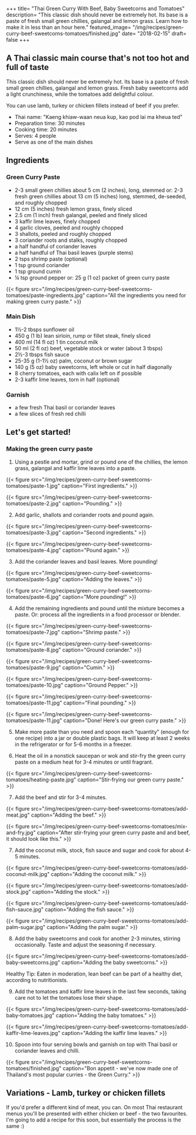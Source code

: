+++
title= "Thai Green Curry With Beef, Baby Sweetcorns and Tomatoes"
description= "This classic dish should never be extremely hot. Its base is a paste of fresh small green chillies, galangal and lemon grass. Learn how to make it in less than an hour here."
featured_image= "/img/recipes/green-curry-beef-sweetcorns-tomatoes/finished.jpg"
date= "2018-02-15"
draft= false
+++

## A Thai classic main course that's not too hot and full of taste

This classic dish should never be extremely hot. Its base is a paste of fresh small green chillies, galangal and lemon grass. Fresh baby sweetcorns add a light crunchiness, while the tomatoes add delightful colour.

You can use lamb, turkey or chicken fillets instead of beef if you prefer.

- Thai name: "Kaeng khiaw-waan neua kup, kao pod lai ma kheua ted"
- Preparation time: 30 minutes
- Cooking time: 20 minutes
- Serves: 4 people
- Serve as one of the main dishes

## Ingredients

### Green Curry Paste

- 2-3 small green chillies about 5 cm (2 inches), long, stemmed or: 2-3 fresh green chillies about 13 cm (5 inches) long, stemmed, de-seeded, and roughly chopped
- 12 cm (5 inches) fresh lemon grass, finely sliced
- 2.5 cm (1 inch) fresh galangal, peeled and finely sliced
- 3 kaffir lime leaves, finely chopped
- 4 garlic cloves, peeled and roughly chopped
- 3 shallots, peeled and roughly chopped
- 3 coriander roots and stalks, roughly chopped
- a half handful of coriander leaves
- a half handful of Thai basil leaves (purple stems)
- 2 tsps shrimp paste (optional)
- 1 tsp ground coriander
- 1 tsp ground cumin
- ¼ tsp ground pepper or: 25 g (1 oz) packet of green curry paste

{{< figure src="/img/recipes/green-curry-beef-sweetcorns-tomatoes/paste-ingredients.jpg" caption="All the ingredients you need for making green curry paste." >}}

### Main Dish

- 1½-2 tbsps sunflower oil
- 450 g (1 lb) lean sirloin, rump or fillet steak, finely sliced
- 400 ml (14 fl oz) 1 tin coconut milk
- 50 ml (2 fl oz) beef, vegetable stock or water (about 3 tbsps)
- 2½-3 tbsps fish sauce
- 25-35 g (1-1½ oz) palm, coconut or brown sugar
- 140 g (5 oz) baby sweetcorns, left whole or cut in half diagonally
- 8 cherry tomatoes, each with calix left on if possible
- 2-3 kaffir lime leaves, torn in half (optional)

### Garnish

- a few fresh Thai basil or coriander leaves
- a few slices of fresh red chilli

## Let's get started!

### Making the green curry paste

1) Using a pestle and mortar, grind or pound one of the chillies, the lemon grass, galangal and kaffir lime leaves into a paste.

{{< figure src="/img/recipes/green-curry-beef-sweetcorns-tomatoes/paste-1.jpg" caption="First ingredients." >}}

{{< figure src="/img/recipes/green-curry-beef-sweetcorns-tomatoes/paste-2.jpg" caption="Pounding." >}}

2) Add garlic, shallots and coriander roots and pound again.

{{< figure src="/img/recipes/green-curry-beef-sweetcorns-tomatoes/paste-3.jpg" caption="Second ingredients." >}}

{{< figure src="/img/recipes/green-curry-beef-sweetcorns-tomatoes/paste-4.jpg" caption="Pound again." >}}

3) Add the coriander leaves and basil leaves. More pounding!

{{< figure src="/img/recipes/green-curry-beef-sweetcorns-tomatoes/paste-5.jpg" caption="Adding the leaves." >}}

{{< figure src="/img/recipes/green-curry-beef-sweetcorns-tomatoes/paste-6.jpg" caption="More pounding!" >}}

4) Add the remaining ingredients and pound until the mixture becomes a paste. Or: process all the ingredients in a food processor or blender.

{{< figure src="/img/recipes/green-curry-beef-sweetcorns-tomatoes/paste-7.jpg" caption="Shrimp paste." >}}

{{< figure src="/img/recipes/green-curry-beef-sweetcorns-tomatoes/paste-8.jpg" caption="Ground coriander." >}}

{{< figure src="/img/recipes/green-curry-beef-sweetcorns-tomatoes/paste-9.jpg" caption="Cumin." >}}

{{< figure src="/img/recipes/green-curry-beef-sweetcorns-tomatoes/paste-10.jpg" caption="Ground Pepper." >}}

{{< figure src="/img/recipes/green-curry-beef-sweetcorns-tomatoes/paste-11.jpg" caption="Final pounding." >}}

{{< figure src="/img/recipes/green-curry-beef-sweetcorns-tomatoes/paste-11.jpg" caption="Done! Here's our green curry paste." >}}

5) Make more paste than you need and spoon each “quantity” (enough for one recipe) into a jar or double plastic bags. It will keep at least 2 weeks in the refrigerator or for 5-6 months in a freezer.

6) Heat the oil in a nonstick saucepan or wok and stir-fry the green curry paste on a medium heat for 3-4 minutes or until fragrant. 

{{< figure src="/img/recipes/green-curry-beef-sweetcorns-tomatoes/heating-paste.jpg" caption="Stir-frying our green curry paste." >}}

7) Add the beef and stir for 3-4 minutes.

{{< figure src="/img/recipes/green-curry-beef-sweetcorns-tomatoes/add-meat.jpg" caption="Adding the beef." >}}

{{< figure src="/img/recipes/green-curry-beef-sweetcorns-tomatoes/mix-and-fry.jpg" caption="After stir-frying your green curry paste and and beef, it should look like this." >}}

7) Add the coconut milk, stock, fish sauce and sugar and cook for about 4-5 minutes.

{{< figure src="/img/recipes/green-curry-beef-sweetcorns-tomatoes/add-coconut-milk.jpg" caption="Adding the coconut milk." >}}

{{< figure src="/img/recipes/green-curry-beef-sweetcorns-tomatoes/add-stock.jpg" caption="Adding the stock." >}}

{{< figure src="/img/recipes/green-curry-beef-sweetcorns-tomatoes/add-fish-sauce.jpg" caption="Adding the fish sauce." >}}

{{< figure src="/img/recipes/green-curry-beef-sweetcorns-tomatoes/add-palm-sugar.jpg" caption="Adding the palm sugar." >}}

8) Add the baby sweetcorns and cook for another 2-3 minutes, stirring occasionally. Taste and adjust the seasoning if necessary.

{{< figure src="/img/recipes/green-curry-beef-sweetcorns-tomatoes/add-baby-sweetcorns.jpg" caption="Adding the baby sweetcorns." >}}

Healthy Tip: Eaten in moderation, lean beef can be part of a healthy diet, according to nutritionists.

9) Add the tomatoes and kaffir lime leaves in the last few seconds, taking care not to let the tomatoes lose their shape.

{{< figure src="/img/recipes/green-curry-beef-sweetcorns-tomatoes/add-baby-tomatoes.jpg" caption="Adding the baby tomatoes." >}}

{{< figure src="/img/recipes/green-curry-beef-sweetcorns-tomatoes/add-kaffir-lime-leaves.jpg" caption="Adding the kaffir lime leaves." >}}

10) Spoon into four serving bowls and garnish on top with Thai basil or coriander leaves and chilli.

{{< figure src="/img/recipes/green-curry-beef-sweetcorns-tomatoes/finished.jpg" caption="Bon appetit - we've now made one of Thailand's most popular curries - the Green Curry." >}}

## Variations - Lamb, turkey or chicken fillets

If you'd prefer a different kind of meat, you can. On most Thai restaurant menus you'll be presented with either chicken or beef - the two favourites. I'm going to add a recipe for this soon, but essentially the process is the same :)